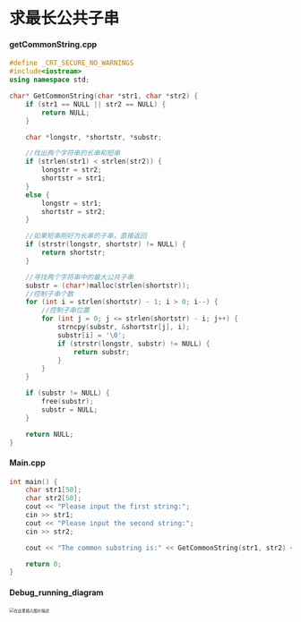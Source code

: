 # 求最长公共子串



#### getCommonString.cpp

```c++
#define _CRT_SECURE_NO_WARNINGS
#include<iostream>
using namespace std;

char* GetCommonString(char *str1, char *str2) {
	if (str1 == NULL || str2 == NULL) {
		return NULL;
	}

	char *longstr, *shortstr, *substr;

	//找出两个字符串的长串和短串
	if (strlen(str1) < strlen(str2)) {
		longstr = str2;
		shortstr = str1;
	}
	else {
		longstr = str1;
		shortstr = str2;
	}

	//如果短串刚好为长串的子串，直接返回
	if (strstr(longstr, shortstr) != NULL) {
		return shortstr;
	}

	//寻找两个字符串中的最大公共子串
	substr = (char*)malloc(strlen(shortstr));
	//控制子串个数
	for (int i = strlen(shortstr) - 1; i > 0; i--) {
		//控制子串位置
		for (int j = 0; j <= strlen(shortstr) - i; j++) {
			strncpy(substr, &shortstr[j], i);
			substr[i] = '\0';
			if (strstr(longstr, substr) != NULL) {
				return substr;
			}
		}
	}

	if (substr != NULL) {
		free(substr);
		substr = NULL;
	}

	return NULL;
}

```

#### Main.cpp

```c++
int main() {
	char str1[50];
	char str2[50];
	cout << "Please input the first string:";
	cin >> str1;
	cout << "Please input the second string:";
	cin >> str2;

	cout << "The common substring is:" << GetCommonString(str1, str2) << endl;

	return 0;
}

```



#### Debug_running_diagram

<img src="https://img-blog.csdnimg.cn/20200514102444710.png?x-oss-process=image/watermark,type_ZmFuZ3poZW5naGVpdGk,shadow_10,text_aHR0cHM6Ly9ibG9nLmNzZG4ubmV0L2xpbmcwODE0MDgxNA==,size_16,color_FFFFFF,t_70" alt="在这里插入图片描述" style="zoom: 50%;" />